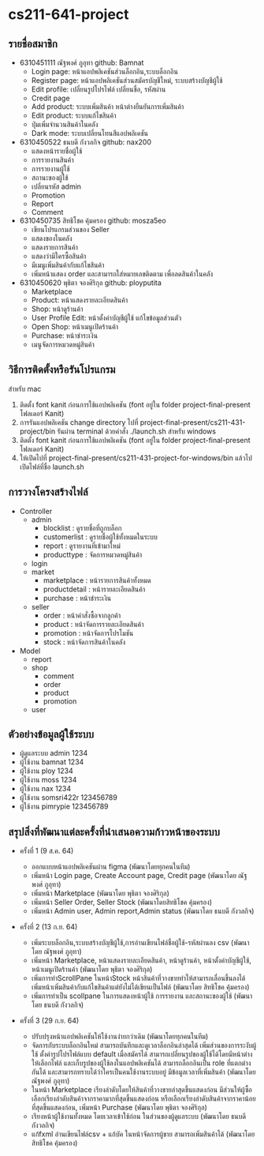# cs211-641-project

## รายชื่อสมาชิก
* 6310451111 ณัฐพงศ์ ภูอุทา github: Bamnat
  * Login page: หน้าแอปพลิเคชันส่วนล็อกอิน,ระบบล็อกอิน
  * Register page: หน้าแอปพลิเคชันส่วนสมัครบัญชีใหม่, ระบบสร้างบัญชีผู้ใช้
  * Edit profile: เปลี่ยนรูปโปรไฟล์ เปลี่ยนชื่อ, รหัสผ่าน
  * Credit page
  * Add product: ระบบเพิ่มสินค้า หน้าต่างยืนยันการเพิ่มสินค้า
  * Edit product: ระบบแก้ไขสินค้า
  * ปุ่มเพิ่มจำนวนสินค้าในคลัง
  * Dark mode: ระบบเปลี่ยนโทนสีแอปพลิเคชัน
* 6310450522 ธนบดี กังวลกิจ github: nax200
  * แสดงหน้ารายชื่อผู้ใช้
  * การรายงานสินค้า
  * การรายงานผู้ใช้
  * สถานะของผู้ใช้
  * เปลี่ยนรหัส admin
  * Promotion
  * Report
  * Comment
* 6310450735 สิทธิโชค  คุ้มครอง github: mosza5eo
  * เขียนโปรแกรมส่วนของ Seller
  * แสดงของในคลัง
  * แสดงรายการสินค้า
  * แสดงว่ามีใครซื้อสินค้า
  * มีเมนูเพิ่มสินค้ากับแก้ไขสินค้า
  * เพิ่มหน้าแสดง order และสามารถใส่หมายเลขติดตาม เพื่อลดสินค้าในคลัง
* 6310450620 พุธิตา จองศิริกุล github: ployputita
  * Marketplace
  * Product: หน้าแสดงรายละเอียดสินค้า
  * Shop: หน้าดูร้านค้า
  * User Profile Edit: หน้าตั้งค่าบัญชีผู้ใช้ แก้ไขข้อมูลส่วนตัว
  * Open Shop: หน้าเมนูเปิดร้านค้า 
  * Purchase: หน้าชำระเงิน 
  * เมนูจัดการหมวดหมู่สินค้า


## วิธีการติดตั้งหรือรันโปรแกรม
สำหรับ mac
1. ติดตั้ง font kanit ก่อนการใช้แอปพลิเคชัน (font อยู่ใน folder project-final-present โฟลเดอร์ Kanit)
2. การรันแอปพลิเคชัน change directory ไปที่ project-final-present/cs211-431-project/bin รันผ่าน terminal ด้วยคำสั่ง ./launch.sh
สำหรับ windows
1. ติดตั้ง font kanit ก่อนการใช้แอปพลิเคชัน (font อยู่ใน folder project-final-present โฟลเดอร์ Kanit)
2. ให้เปิดไปที่ project-final-present/cs211-431-project-for-windows/bin แล้วไปเปิดไฟล์ที่ชื่อ launch.sh 

## การวางโครงสร้างไฟล์
* Controller
  * admin
    - blocklist : ดูรายชื่อที่ถูกบล็อก
    - customerlist : ดูรายชื่อผู้ใช้ทั้งหมดในระบบ
    - report : ดูรายงานที่เข้ามาใหม่
    - producttype : จัดการหมวดหมู่สินค้า
  * login
  * market
    - marketplace : หน้ารายการสินค้าทั้งหมด
    - productdetail : หน้ารายละเอียดสินค้า
    - purchase : หน้าชำระเงิน
  * seller
    - order : หน้าคำสั่งซื้อจากลูกค้า
    - product : หน้าจัดการรายละเอียดสินค้า
    - promotion : หน้าจัดการโปรโมชัน
    - stock : หน้าจัดการสินค้าในคลัง
* Model
  * report
  * shop
    - comment
    - order
    - product
    - promotion
  * user

## ตัวอย่างข้อมูลผู้ใช้ระบบ
* ผู้ดูแลระบบ admin 1234
* ผู้ใช้งาน bamnat 1234
* ผู้ใช้งาน ploy 1234
* ผู้ใช้งาน moss 1234
* ผู้ใช้งาน nax 1234
* ผู้ใช้งาน somsri422r 123456789
* ผู้ใช้งาน pimrypie 123456789

## สรุปสิ่งที่พัฒนาแต่ละครั้งที่นำเสนอความก้าวหน้าของระบบ
* ครั้งที่ 1 (9 ส.ค. 64)
  * ออกแบบหน้าแอปพลิเคชันผ่าน figma (พัฒนาโดยทุกคนในทีม)
  * เพิ่มหน้า Login page, Create Account page, Credit page (พัฒนาโดย ณัฐพงศ์ ภูอุทา) 
  * เพิ่มหน้า Marketplace (พัฒนาโดย พุธิตา จองศิริกุล)
  * เพิ่มหน้า Seller Order, Seller Stock (พัฒนาโดยสิทธิโชค  คุ้มครอง)
  * เพิ่มหน้า Admin user, Admin report,Admin status  (พัฒนาโดย ธนบดี กังวลกิจ)
  
* ครั้งที่ 2 (13 ก.ย. 64)
  * เพิ่มระบบล็อกอิน,ระบบสร้างบัญชีผู้ใช้,การอ่านเขียนไฟล์ชื่อผู้ใช้-รหัสผ่านลง csv (พัฒนาโดย ณัฐพงศ์ ภูอุทา)
  * เพิ่มหน้า Marketplace, หน้าแสดงรายละเอียดสินค้า, หน้าดูร้านค้า, หน้าตั้งค่าบัญชีผู้ใช้, หน้าเมนูเปิดร้านค้า (พัฒนาโดย พุธิตา จองศิริกุล)
  * เพิ่มการทำScrollPane ในหน้าStock หน้าสินค้าที่วางขายทำให้สามารถเลื่อนขึ้นลงได้ เพิ่มหน้าเพิ่มสินค้ากับแก้ไขสินค้าแต่ยังไม่ได้เขียนเป็นไฟล์ (พัฒนาโดย สิทธิโชค คุ้มครอง)
  * เพิ่มการทำเป็น scollpane ในการแสดงหน้าผู้ใช้ การรายงาน และสถานะของผู้ใช้ (พัฒนาโดย ธนบดี กังวลกิจ)
  
* ครั้งที่ 3 (29 ก.ย. 64)
  * ปรับปรุงหน้าแอปพลิเคชันให้ใช้งานง่ายกว่าเดิม (พัฒนาโดยทุกคนในทีม)
  * จัดการกับระบบล็อกอินใหม่ สามารถบันทึกและดูเวลาล็อกอินล่าสุดได้ เพิ่มส่วนของการระงับผู้ใช้ ตั้งค่ารูปโปรไฟล์แบบ default เมื่อสมัครได้ สามารถเปลี่ยนรูปของผู้ใช้ได้โดยมีหน้าต่างให้เลือกไฟล์ และเก็บรูปของผู้ใช้ลงในแอปพลิเคชันได้ สามารถล็อกอินเป็น role ที่แตกต่างกันได้ และสามารถทราบได้ว่าใครเป็นคนใช้งานระบบอยู่ มีข้อมูลเวลาที่เพิ่มสินค้า (พัฒนาโดย ณัฐพงศ์ ภูอุทา)
  * ในหน้า Marketplace เรียงลําดับโดยให้สินค้าที่วางขายล่าสุดขึ้นแสดงก่อน มีส่วนให้ผู้ซื้อเลือกเรียงลําดับสินค้าจากราคามากที่สุดขึ้นแสดงก่อน หรือเลือกเรียงลําดับสินค้าจากราคาน้อยที่สุดขึ้นแสดงก่อน, เพิ่มหน้า Purchase (พัฒนาโดย พุธิตา จองศิริกุล)
  * เรียงหน้าผู้ใช้งานทั้งหมด โดยเวลาเข้าใช้ก่อน ในส่วนของผู้ดูแลระบบ (พัฒนาโดย ธนบดี กังวลกิจ)
  * แก้fxml อ่านเขียนไฟล์csv + แก้บัค ในหน้าจัดการผู้ขาย สามารถเพิ่มสินค้าได้ (พัฒนาโดย สิทธิโชค คุ้มครอง)  
